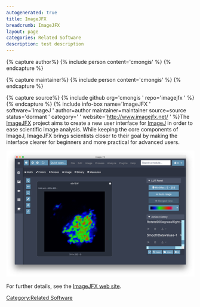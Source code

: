```yaml
---
autogenerated: true
title: ImageJFX
breadcrumb: ImageJFX
layout: page
categories: Related Software
description: test description
---
```



{% capture author%}
{% include person content='cmongis' %}
{% endcapture %}

{% capture maintainer%}
{% include person content='cmongis' %}
{% endcapture %}

{% capture source%}
{% include github org='cmongis ' repo='imagejfx ' %}
{% endcapture %}
{% include info-box name='ImageJFX ' software='ImageJ ' author=author maintainer=maintainer source=source status='dormant ' category=' ' website='http://www.imagejfx.net/ ' %}The [ImageJFX](http://www.imagejfx.net/) project aims to create a new user interface for [ImageJ](ImageJ "wikilink") in order to ease scientific image analysis. While keeping the core components of ImageJ, ImageJFX brings scientists closer to their goal by making the interface clearer for beginners and more practical for advanced users.

<img src="/images/pages/Imagejfx.png" width="600"/>

For further details, see the [ImageJFX web site](http://www.imagejfx.net/).

[Category:Related Software](Category_Related_Software "wikilink")
